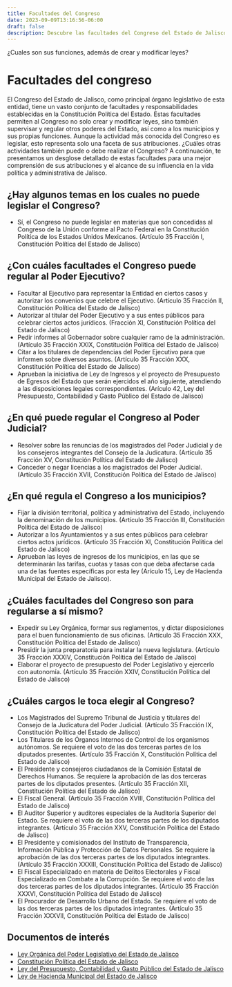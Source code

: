 ```yaml
---
title: Facultades del Congreso
date: 2023-09-09T13:16:56-06:00
draft: false
description: Descubre las facultades del Congreso del Estado de Jalisco para regular los poderes Ejecutivo, Judicial y Municipal, así como sus propias funciones. 
---
```


¿Cuales son sus funciones, además de crear y modificar leyes?

<!--more-->

# Facultades del congreso

El Congreso del Estado de Jalisco, como principal órgano legislativo de esta entidad, tiene un vasto conjunto de facultades y responsabilidades establecidas en la Constitución Política del Estado. Estas facultades permiten al Congreso no solo crear y modificar leyes, sino también supervisar y regular otros poderes del Estado, así como a los municipios y sus propias funciones. Aunque la actividad más conocida del Congreso es legislar, esto representa solo una faceta de sus atribuciones. ¿Cuáles otras actividades también puede o debe realizar el Congreso? A continuación, te presentamos un desglose detallado de estas facultades para una mejor comprensión de sus atribuciones y el alcance de su influencia en la vida política y administrativa de Jalisco.

## ¿Hay algunos temas en los cuales no puede legislar el Congreso?
   - Sí, el Congreso no puede legislar en materias que son concedidas al Congreso de la Unión conforme al Pacto Federal en la Constitución Política de los Estados Unidos Mexicanos. (Artículo 35 Fracción I, Constitución Política del Estado de Jalisco)

## ¿Con cuáles facultades el Congreso puede regular al Poder Ejecutivo?
   - Facultar al Ejecutivo para representar la Entidad en ciertos casos y autorizar los convenios que celebre el Ejecutivo. (Artículo 35 Fracción II, Constitución Política del Estado de Jalisco)
   - Autorizar al titular del Poder Ejecutivo y a sus entes públicos para celebrar ciertos actos jurídicos. (Fracción XI, Constitución Política del Estado de Jalisco)
   - Pedir informes al Gobernador sobre cualquier ramo de la administración. (Artículo 35 Fracción XXIX, Constitución Política del Estado de Jalisco)
   - Citar a los titulares de dependencias del Poder Ejecutivo para que informen sobre diversos asuntos. (Artículo 35 Fracción XXX, Constitución Política del Estado de Jalisco)
   - Aprueban la iniciativa de Ley de Ingresos y el proyecto de Presupuesto de Egresos del Estado que serán ejercidos el año siguiente, atendiendo a las disposiciones legales correspondientes. (Arículo 42, Ley del Presupuesto, Contabilidad y Gasto Público del Estado de Jalisco)

## ¿En qué puede regular el Congreso al Poder Judicial?
   - Resolver sobre las renuncias de los magistrados del Poder Judicial y de los consejeros integrantes del Consejo de la Judicatura. (Artículo 35 Fracción XV, Constitución Política del Estado de Jalisco)
   - Conceder o negar licencias a los magistrados del Poder Judicial. (Artículo 35 Fracción XVII, Constitución Política del Estado de Jalisco)

## ¿En qué regula el Congreso a los municipios?
   - Fijar la división territorial, política y administrativa del Estado, incluyendo la denominación de los municipios. (Artículo 35 Fracción III, Constitución Política del Estado de Jalisco)
   - Autorizar a los Ayuntamientos y a sus entes públicos para celebrar ciertos actos jurídicos. (Artículo 35 Fracción XI, Constitución Política del Estado de Jalisco)
   - Aprueban las leyes de ingresos de los municipios, en las que se determinarán las tarifas, cuotas y tasas con que deba afectarse cada una de las fuentes específicas por esta ley (Arículo 15, Ley de Hacienda Municipal del Estado de Jalisco).

## ¿Cuáles facultades del Congreso son para regularse a sí mismo?
   - Expedir su Ley Orgánica, formar sus reglamentos, y dictar disposiciones para el buen funcionamiento de sus oficinas. (Artículo 35 Fracción XXX, Constitución Política del Estado de Jalisco)
   - Presidir la junta preparatoria para instalar la nueva legislatura. (Artículo 35 Fracción XXXIV, Constitución Política del Estado de Jalisco)
   - Elaborar el proyecto de presupuesto del Poder Legislativo y ejercerlo con autonomía. (Artículo 35 Fracción XXIV, Constitución Política del Estado de Jalisco)

## ¿Cuáles cargos le toca elegir al Congreso?
   - Los Magistrados del Supremo Tribunal de Justicia y titulares del Consejo de la Judicatura del Poder Judicial. (Artículo 35 Fracción IX, Constitución Política del Estado de Jalisco)
   - Los Titulares de los Órganos Internos de Control de los organismos autónomos. Se requiere el voto de las dos terceras partes de los diputados presentes. (Artículo 35 Fracción X, Constitución Política del Estado de Jalisco)
   - El Presidente y consejeros ciudadanos de la Comisión Estatal de Derechos Humanos. Se requiere la aprobación de las dos terceras partes de los diputados presentes. (Artículo 35 Fracción XII, Constitución Política del Estado de Jalisco)
   - El Fiscal General. (Artículo 35 Fracción XVIII, Constitución Política del Estado de Jalisco)
   - El Auditor Superior y auditores especiales de la Auditoría Superior del Estado. Se requiere el voto de las dos terceras partes de los diputados integrantes. (Artículo 35 Fracción XXV, Constitución Política del Estado de Jalisco)
   - El Presidente y comisionados del Instituto de Transparencia, Información Pública y Protección de Datos Personales. Se requiere la aprobación de las dos terceras partes de los diputados integrantes. (Artículo 35 Fracción XXXIII, Constitución Política del Estado de Jalisco)
   - El Fiscal Especializado en materia de Delitos Electorales y Fiscal Especializado en Combate a la Corrupción. Se requiere el voto de las dos terceras partes de los diputados integrantes. (Artículo 35 Fracción XXXVI, Constitución Política del Estado de Jalisco)
   - El Procurador de Desarrollo Urbano del Estado. Se requiere el voto de las dos terceras partes de los diputados integrantes. (Artículo 35 Fracción XXXVII, Constitución Política del Estado de Jalisco)

## Documentos de interés

- <a href="https://congresoweb.congresojal.gob.mx/infolej/sistemaintegral/gaceta/documentos/2.-%20Ley%20Org%C3%A1nica%20del%20Poder%20Legislativo%20del%20Estado%20de%20Jalisco.pdf" target="_blank"> Ley Orgánica del Poder Legislativo del Estado de Jalisco </a>
- <a href="https://leyco.org/mex/jal/cpej-1917.html#a35" target="_blank"> Constitución Política del Estado de Jalisco </a>
- <a href="https://leyco.org/mex/jal/lpcgpej-1998.html#t2.c5" target="_blank"> Ley del Presupuesto, Contabilidad y Gasto Público del Estado de Jalisco </a>
- <a href="https://leyco.org/mex/jal/lhmej-1984.html#a15" target="_blank"> Ley de Hacienda Municipal del Estado de Jalisco </a>